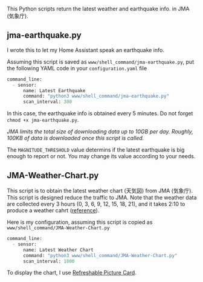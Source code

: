 This Python scripts return the latest weather and earthquake info. in JMA (気象庁).

## jma-earthquake.py
I wrote this to let my Home Assistant speak an earthquake info.

Assuming this script is saved as `www/shell_command/jma-earthquake.py`,
put the following YAML code in your `configuration.yaml` file
```jma-earthquake.py
command_line:
  - sensor:
      name: Latest Earthquake
      command: "python3 www/shell_command/jma-earthquake.py"
      scan_interval: 300
```
In this case, the earthquake info is obtained every 5 minutes. Do not forget ```chmod +x jma-earthquake.py```.

*JMA limits the total size of downloading data up to 10GB per day. Roughly, 100KB of data is downloaded once this script is called.*

The `MAGNITUDE_THRESHOLD` value determins if the latest earthquake is big enough to report or not. You may change its value according to your needs.

## JMA-Weather-Chart.py
This script is to obtain the latest weather chart (天気図) from JMA (気象庁). This script is designed
reduce the traffic to JMA. Note that the weather data are collected every 3 hours (0, 3, 6, 9, 12, 15, 18, 21),
and it takes 2:10 to produce a weather cahrt ([reference](https://www.jma.go.jp/jma/kishou/know/kurashi/tenkizu.html)).

Here is my configuration, assuming this script is copied as `www/shell_command/JMA-Weather-Chart.py`

```JMA-Weather-Chart.py
command_line:
  - sensor:
      name: Latest Weather Chart
      command: "python3 www/shell_command/JMA-Weather-Chart.py"
      scan_interval: 1800
```

To display the chart, I use [Refreshable Picture Card](https://github.com/dimagoltsman/refreshable-picture-card).
